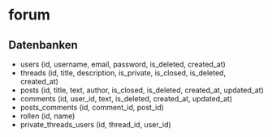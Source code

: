 # forum

## Datenbanken

-   users (id, username, email, password, is_deleted, created_at)
-   threads (id, title, description, is_private, is_closed, is_deleted, created_at)
-   posts (id, title, text, author, is_closed, is_deleted, created_at, updated_at)
-   comments (id, user_id, text, is_deleted, created_at, updated_at)
-   posts_comments (id, comment_id, post_id)
-   rollen (id, name)
-   private_threads_users (id, thread_id, user_id)
